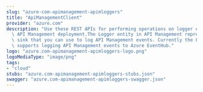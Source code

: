 ```yaml
---
slug: "azure-com-apimanagement-apimloggers"
title: "ApiManagementClient"
provider: "azure.com"
description: "Use these REST APIs for performing operations on logger entity Azure\
  \ API Management deployment.The Logger entity in API Management represents an event\
  \ sink that you can use to log API Management events. Currently the Logger entity\
  \ supports logging API Management events to Azure EventHub."
logo: "azure.com-apimanagement-apimloggers-logo.png"
logoMediaType: "image/png"
tags:
- "cloud"
stubs: "azure.com-apimanagement-apimloggers-stubs.json"
swagger: "azure.com-apimanagement-apimloggers-swagger.json"
---
```

